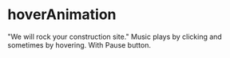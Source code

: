 # hoverAnimation
 "We will rock your construction site." Music plays by clicking and sometimes by hovering. With Pause button.
